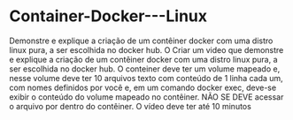 # Container-Docker---Linux
Demonstre e explique a criação de um contêiner docker com uma distro linux pura, a ser escolhida no docker hub. O
Criar um video que demonstre e explique a criação de um contêiner docker com uma distro linux pura, a ser escolhida no docker hub. O conteiner deve ter um volume mapeado e, nesse volume deve ter 10 arquivos texto com conteúdo de 1 linha cada um, com nomes definidos por você e, em um comando docker exec, deve-se exibir o conteúdo do volume mapeado no contêiner. NÃO SE DEVE acessar o arquivo por dentro do contêiner. O vídeo deve ter até 10 minutos
